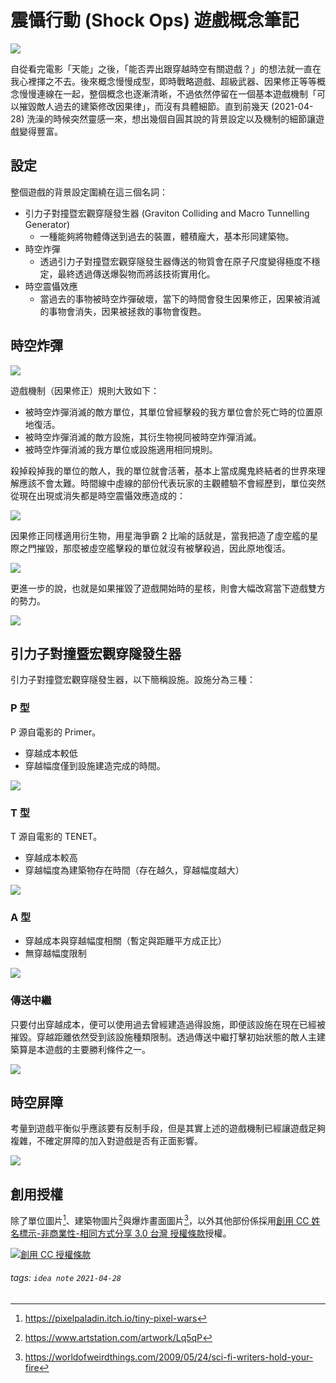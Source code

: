 # 震懾行動 (Shock Ops) 遊戲概念筆記

![](./img/GCMTG.svg.png)

自從看完電影「天能」之後，「能否弄出跟穿越時空有關遊戲？」的想法就一直在我心裡揮之不去。後來概念慢慢成型，即時戰略遊戲、超級武器、因果修正等等概念慢慢連線在一起，整個概念也逐漸清晰，不過依然停留在一個基本遊戲機制「可以摧毀敵人過去的建築修改因果律」，而沒有具體細節。直到前幾天 (2021-04-28) 洗澡的時候突然靈感一來，想出幾個自圓其說的背景設定以及機制的細節讓遊戲變得豐富。

## 設定

整個遊戲的背景設定圍繞在這三個名詞：

- 引力子對撞暨宏觀穿隧發生器 (Graviton Colliding and Macro Tunnelling  Generator)
    - 一種能夠將物體傳送到過去的裝置，體積龐大，基本形同建築物。
- 時空炸彈
    - 透過引力子對撞暨宏觀穿隧發生器傳送的物質會在原子尺度變得極度不穩定，最終透過傳送爆裂物而將該技術實用化。
- 時空震懾效應
    - 當過去的事物被時空炸彈破壞，當下的時間會發生因果修正，因果被消滅的事物會消失，因果被拯救的事物會復甦。

## 時空炸彈

![](./img/Time-Travel-Bomb.svg.png)

遊戲機制（因果修正）規則大致如下：

- 被時空炸彈消滅的敵方單位，其單位曾經擊殺的我方單位會於死亡時的位置原地復活。
- 被時空炸彈消滅的敵方設施，其衍生物視同被時空炸彈消滅。
- 被時空炸彈消滅的我方單位或設施適用相同規則。

殺掉殺掉我的單位的敵人，我的單位就會活著，基本上當成魔鬼終結者的世界來理解應該不會太難。時間線中虛線的部份代表玩家的主觀體驗不會經歷到，單位突然從現在出現或消失都是時空震懾效應造成的：

![](./img/Timeline-1.svg.png)

因果修正同樣適用衍生物，用星海爭霸 2 比喻的話就是，當我把造了虛空艦的星際之門摧毀，那麼被虛空艦擊殺的單位就沒有被擊殺過，因此原地復活。

![](./img/Timeline-2.svg.png)

更進一步的說，也就是如果摧毀了遊戲開始時的星核，則會大幅改寫當下遊戲雙方的勢力。

![](./img/Timeline-3.svg.png)

## 引力子對撞暨宏觀穿隧發生器

引力子對撞暨宏觀穿隧發生器，以下簡稱設施。設施分為三種：

### P 型

P 源自電影的 Primer。

- 穿越成本較低
- 穿越幅度僅到設施建造完成的時間。

![](./img/GCMTG-P.svg.png)

### T 型

T 源自電影的 TENET。

- 穿越成本較高
- 穿越幅度為建築物存在時間（存在越久，穿越幅度越大）

![](./img/GCMTG-T.svg.png)

### A 型

- 穿越成本與穿越幅度相關（暫定與距離平方成正比）
- 無穿越幅度限制

![](./img/GCMTG-A.svg.png)

### 傳送中繼

只要付出穿越成本，便可以使用過去曾經建造過得設施，即便該設施在現在已經被摧毀。穿越距離依然受到該設施種類限制。透過傳送中繼打擊初始狀態的敵人主建築算是本遊戲的主要勝利條件之一。

![](./img/GCMTG-Relay.svg.png)

## 時空屏障

考量到遊戲平衡似乎應該要有反制手段，但是其實上述的遊戲機制已經讓遊戲足夠複雜，不確定屏障的加入對遊戲是否有正面影響。

![](./img/Time-Shell.svg.png)

## 創用授權

除了單位圖片[^tank-img]、建築物圖片[^building-img]與爆炸畫面圖片[^plasma-bomb]，以外其他部份係採用[創用 CC 姓名標示-非商業性-相同方式分享 3.0 台灣 授權條款](http://creativecommons.org/licenses/by-nc-sa/3.0/tw/)授權。

[![創用 CC 授權條款](https://i.creativecommons.org/l/by-nc-sa/3.0/tw/88x31.png)](http://creativecommons.org/licenses/by-nc-sa/3.0/tw/)


[^tank-img]:https://pixelpaladin.itch.io/tiny-pixel-wars

[^building-img]:https://www.artstation.com/artwork/Lq5qP

[^plasma-bomb]:https://worldofweirdthings.com/2009/05/24/sci-fi-writers-hold-your-fire

###### tags: `idea note` `2021-04-28`

